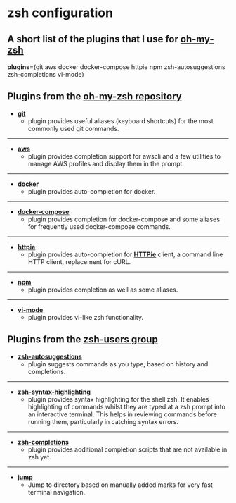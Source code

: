 # zsh configuration

## A short list of the plugins that I use for [**oh-my-zsh**](https://github.com/robbyrussell/oh-my-zsh)

**plugins**=(git aws docker docker-compose httpie npm zsh-autosuggestions
zsh-completions vi-mode)

## Plugins from the [**oh-my-zsh repository**](https://github.com/robbyrussell/oh-my-zsh)

- [**git**](https://github.com/robbyrussell/oh-my-zsh/blob/master/plugins/git/README.md)
  - plugin provides useful aliases (keyboard shortcuts) for the most commonly
    used git commands.

---

- [**aws**](https://github.com/robbyrussell/oh-my-zsh/blob/master/plugins/aws/README.md)
  - plugin provides completion support for awscli and a few utilities to manage
    AWS profiles and display them in the prompt.

---

- [**docker**](https://github.com/robbyrussell/oh-my-zsh/blob/master/plugins/docker/README.md)
  - plugin provides auto-completion for docker.

---

- [**docker-compose**](https://github.com/robbyrussell/oh-my-zsh/blob/master/plugins/docker-compose/README.md)
  - plugin provides completion for docker-compose and some aliases for
    frequently used docker-compose commands.

---

- [**httpie**](https://github.com/robbyrussell/oh-my-zsh/blob/master/plugins/httpie/README.md)
  - plugin provides auto-completion for [**HTTPie**](https://httpie.org/)
    client, a command line HTTP client, replacement for cURL.

---

- [**npm**](https://github.com/robbyrussell/oh-my-zsh/blob/master/plugins/npm/README.md)
  - plugin provides completion as well as some aliases.

---

- [**vi-mode**](https://github.com/ohmyzsh/ohmyzsh/tree/master/plugins/vi-mode)
  - plugin provides vi-like zsh functionality.

## Plugins from the [**zsh-users group**](https://github.com/zsh-users)

- [**zsh-autosuggestions**](https://github.com/zsh-users/zsh-autosuggestions/blob/master/INSTALL.md)
  - plugin suggests commands as you type, based on history and completions.

---

- [**zsh-syntax-highlighting**](https://github.com/zsh-users/zsh-syntax-highlighting/blob/master/INSTALL.md)
  - plugin provides syntax highlighting for the shell zsh. It enables
    highlighting of commands whilst they are typed at a zsh prompt into an
    interactive terminal. This helps in reviewing commands before running them,
    particularly in catching syntax errors.

---

- [**zsh-completions**](https://github.com/zsh-users/zsh-completions)
  - plugin provides additional completion scripts that are not available in zsh
    yet.

---

- [**jump**](https://github.com/ohmyzsh/ohmyzsh/tree/master/plugins/jump)
  - Jump to directory based on manually added marks for very fast terminal
    navigation.
